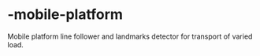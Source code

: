 # -mobile-platform
Mobile platform line follower and landmarks detector for transport of varied load.
